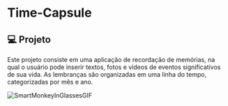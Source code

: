 # Time-Capsule
## 💻 Projeto

Este projeto consiste em uma aplicação de recordação de memórias, na qual o usuário pode inserir textos, fotos e vídeos de eventos significativos de sua vida. As lembranças são organizadas em uma linha do tempo, categorizadas por mês e ano.

![SmartMonkeyInGlassesGIF](https://github.com/KalebIsaias/Time-Capsule/assets/124165852/a869bd58-38e7-4434-bb71-676d7c9a30c5)
